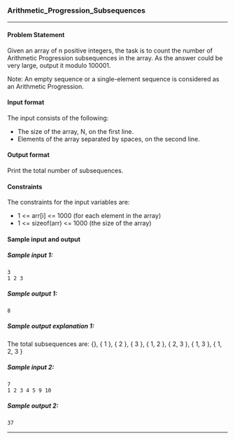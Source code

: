 ### Arithmetic_Progression_Subsequences
<hr>

#### Problem Statement

Given an array of n positive integers, the task is to count the number of Arithmetic Progression subsequences in the array. As the answer could be very large, output it modulo 100001.

Note: An empty sequence or a single-element sequence is considered as an Arithmetic Progression.

#### Input format

The input consists of the following:

- The size of the array, N, on the first line.
- Elements of the array separated by spaces, on the second line.

#### Output format

Print the total number of subsequences.

#### Constraints

The constraints for the input variables are:

- 1 <= arr[i] <= 1000 (for each element in the array)
- 1 <= sizeof(arr) <= 1000 (the size of the array)

#### Sample input and output

##### Sample input 1:
```
3
1 2 3
```
##### Sample output 1:
```
8
```
##### Sample output explanation 1:
The total subsequences are: {}, { 1 }, { 2 }, { 3 }, { 1, 2 }, { 2, 3 }, { 1, 3 }, { 1, 2, 3 }

##### Sample input 2:
```
7
1 2 3 4 5 9 10
```
##### Sample output 2:
```
37
```
<hr>
